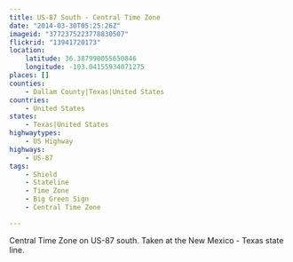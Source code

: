 ```yaml
---
title: US-87 South - Central Time Zone
date: "2014-03-30T05:25:26Z"
imageid: "3772375223778830507"
flickrid: "13941720173"
location:
    latitude: 36.387990055650846
    longitude: -103.04155934071275
places: []
counties:
    - Dallam County|Texas|United States
countries:
    - United States
states:
    - Texas|United States
highwaytypes:
    - US Highway
highways:
    - US-87
tags:
    - Shield
    - Stateline
    - Time Zone
    - Big Green Sign
    - Central Time Zone

---
```

Central Time Zone on US-87 south.  Taken at the New Mexico - Texas state line.